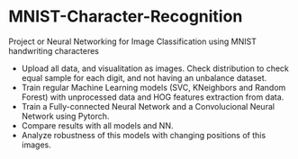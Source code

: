 # MNIST-Character-Recognition
Project or Neural Networking for Image Classification using MNIST handwriting characteres

* Upload all data, and visualitation as images. Check distribution to check equal sample for each digit, and not having an unbalance dataset.
* Train regular Machine Learning models (SVC, KNeighbors and Random Forest) with unprocessed data and HOG features extraction from data. 
* Train a Fully-connected Neural Network and a Convolucional Neural Network using Pytorch.
* Compare results with all models and NN.
* Analyze robustness of this models with changing positions of this images.
